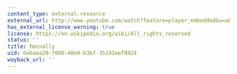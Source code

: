 ```yaml
---
content_type: external-resource
external_url: http://www.youtube.com/watch?feature=player_embedded&v=aFPtc8BVdJk
has_external_license_warning: true
license: https://en.wikipedia.org/wiki/All_rights_reserved
status: ''
title: hmcnally
uid: 6ebaea29-7080-40e0-b3bf-35191eef8924
wayback_url: ''
---
```

